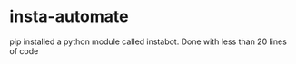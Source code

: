 # insta-automate
pip installed a python module called instabot.
Done with less than 20 lines of code

